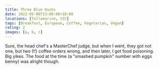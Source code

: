 ```yaml
---
title: Three Blue Ducks
date: 2022-05-08T13:00:00+10:00
locations: [Tullamarine, VIC]
tags: [Breakfast, European, Coffee, Vegetarian, Vegan]
rating: 2
images: [a, b, c]
---
```


Sure, the head chef's a MasterChef judge, but when I went, they got not one, but two (!!) coffee orders wrong, and then later, I got food poisoning. Big yikes. The food at the time (a "smashed pumpkin" number with eggs benny) was alright though.